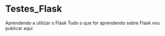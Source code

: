 # Testes_Flask
Aprendendo a utilizar o Flask
Tudo o que for aprendendo sobre Flask vou publicar aqui
